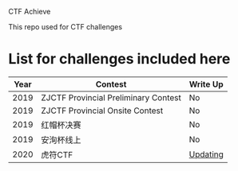 CTF Achieve

This repo used for CTF challenges

# List for challenges included here

| Year | Contest                              | Write Up                                                 |
| ---- | ------------------------------------ | -------------------------------------------------------- |
| 2019 | ZJCTF Provincial Preliminary Contest | No                                                       |
| 2019 | ZJCTF Provincial Onsite Contest      | No                                                       |
| 2019 | 红帽杯决赛                           | No                                                       |
| 2019 | 安洵杯线上                           | No                                                       |
| 2020 | 虎符CTF                              | [Updating](https://www.bi0x.cn/2020/04/19/wp-hfctf2020/) |

